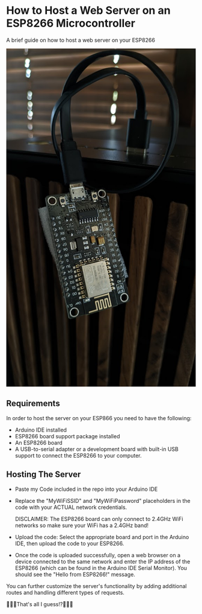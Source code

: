 # How to Host a Web Server on an ESP8266 Microcontroller

A brief guide on how to host a web server on your ESP8266

![ESP8266 |width=100px](https://raw.githubusercontent.com/TheofanisB/ESP8266-Web-Server/main/PXL_20230618_153849412.jpg )


## Requirements
In order to host the server on your ESP866 you need to have the following:
- Arduino IDE installed
- ESP8266 board support package installed
- An ESP8266 board
- A USB-to-serial adapter or a development board with built-in USB support to connect the ESP8266 to your computer.

## Hosting The Server 
- Paste my Code included in the repo into your Arduino IDE

- Replace the "MyWiFiSSID" and "MyWiFiPassword" placeholders in the code with your ACTUAL network credentials. 

    DISCLAIMER: The ESP8266 board can only connect to 2.4GHz WiFi networks so make sure your WiFi has a 2.4GHz band!

- Upload the code: Select the appropriate board and port in the Arduino IDE, then upload the code to your ESP8266.

- Once the code is uploaded successfully, open a web browser on a device connected to the same network and enter the IP address of the ESP8266 (which can be found in the Arduino IDE Serial Monitor). You should see the "Hello from ESP8266!" message.


You can further customize the server's functionality by adding additional routes and handling different types of requests.

🚀🚀🚀That's all I guess!?🚀🚀🚀
